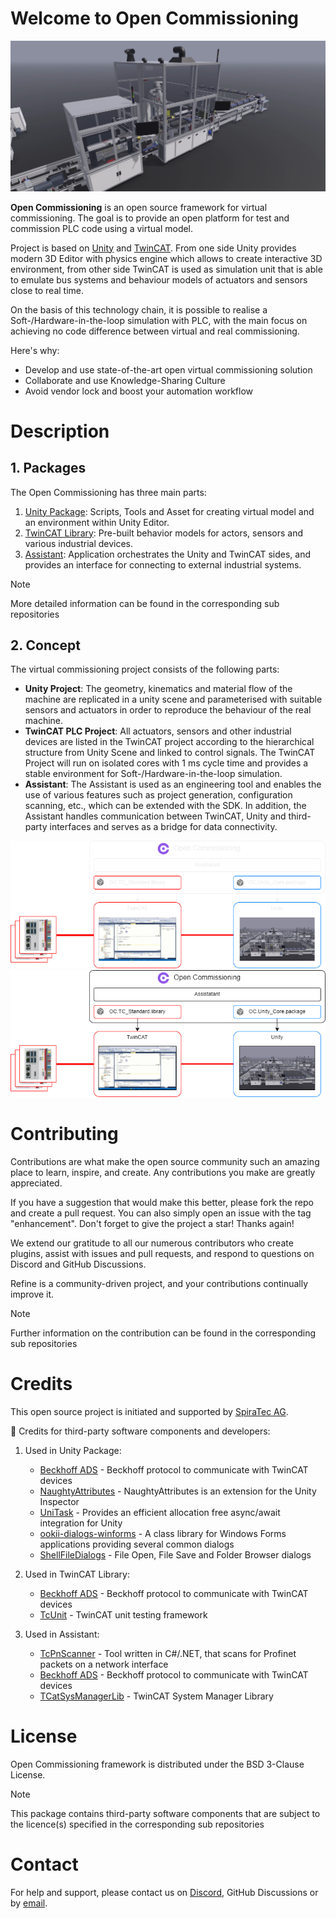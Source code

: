 # Welcome to Open Commissioning

![OC_Demo.png](images%2FOC_Demo.png)

**Open Commissioning** is an open source framework for virtual commissioning.
The goal is to provide an open platform for test and commission PLC code using a virtual model.

Project is based on [Unity](https://unity.com/) and [TwinCAT](https://www.beckhoff.com/en-en/products/automation/twincat/). 
From one side Unity provides modern 3D Editor with physics engine which allows to create interactive 3D environment, from other side TwinCAT is used as simulation unit that is able to emulate bus systems and behaviour models of actuators and sensors close to real time.

On the basis of this technology chain, it is possible to realise a Soft-/Hardware-in-the-loop simulation with PLC, with the main focus on achieving no code difference between virtual and real commissioning.

Here's why:
   * Develop and use state-of-the-art open virtual commissioning solution
   * Collaborate and use Knowledge-Sharing Culture
   * Avoid vendor lock and boost your automation workflow

# Description
## 1. Packages
The Open Commissioning has three main parts: 
1. [Unity Package](https://github.com/OpenCommissioning/Unity_Core): Scripts, Tools and Asset for creating virtual model and an environment within Unity Editor.
2. [TwinCAT Library](https://github.com/OpenCommissioning/TC_Standard): Pre-built behavior models for actors, sensors and various industrial devices.
3. [Assistant](https://github.com/OpenCommissioning/Assistant): Application orchestrates the Unity and TwinCAT sides, and provides an interface for connecting to external industrial systems.

> [!NOTE]
> More detailed information can be found in the corresponding sub repositories

## 2. Concept
The virtual commissioning project consists of the following parts:
 * **Unity Project**:
   The geometry, kinematics and material flow of the machine are replicated in a unity scene and parameterised with suitable sensors and actuators in order to reproduce the behaviour of the real machine.
 * **TwinCAT PLC Project**:
All actuators, sensors and other industrial devices are listed in the TwinCAT project according to the hierarchical structure from Unity Scene and linked to control signals.
The TwinCAT Project will run on isolated cores with 1 ms cycle time and provides a stable environment for Soft-/Hardware-in-the-loop simulation.
 * **Assistant**: The Assistant is used as an engineering tool and enables the use of various features such as project generation, configuration scanning, etc., which can be extended with the SDK.
In addition, the Assistant handles communication between TwinCAT, Unity and third-party interfaces and serves as a bridge for data connectivity.

![OS_System](./images/OC_Base_dark.png#gh-dark-mode-only)
![OS_System](./images/OC_Base_light.png#gh-light-mode-only)

# Contributing
Contributions are what make the open source community such an amazing place to learn, inspire, and create. Any contributions you make are greatly appreciated.

If you have a suggestion that would make this better, please fork the repo and create a pull request. You can also simply open an issue with the tag "enhancement". Don't forget to give the project a star! Thanks again!

We extend our gratitude to all our numerous contributors who create plugins, assist with issues and pull requests, and respond to questions on Discord and GitHub Discussions.

Refine is a community-driven project, and your contributions continually improve it.

> [!NOTE]  
> Further information on the contribution can be found in the corresponding sub repositories

# Credits
This open source project is initiated and supported by [SpiraTec AG](https://www.spiratec.com/en/).

:handshake: Credits for third-party software components and developers:

1. Used in Unity Package:
   * [Beckhoff ADS](https://www.nuget.org/packages/Beckhoff.TwinCAT.Ads) - Beckhoff protocol to communicate with TwinCAT devices
   * [NaughtyAttributes](https://github.com/dbrizov/NaughtyAttributes/) - NaughtyAttributes is an extension for the Unity Inspector
   * [UniTask](https://github.com/Cysharp/UniTask/) - Provides an efficient allocation free async/await integration for Unity
   * [ookii-dialogs-winforms](https://github.com/ookii-dialogs/ookii-dialogs-winforms/) - A class library for Windows Forms applications providing several common dialogs
   * [ShellFileDialogs](https://github.com/daiplusplus/ShellFileDialogs/) - File Open, File Save and Folder Browser dialogs

2. Used in TwinCAT Library:
   * [Beckhoff ADS](https://www.nuget.org/packages/Beckhoff.TwinCAT.Ads) - Beckhoff protocol to communicate with TwinCAT devices
   * [TcUnit](https://github.com/tcunit/TcUnit) - TwinCAT unit testing framework

3. Used in Assistant:
   * [TcPnScanner](https://github.com/TcHaxx/TcPnScanner) - Tool written in C#/.NET, that scans for Profinet packets on a network interface
   * [Beckhoff ADS](https://www.nuget.org/packages/Beckhoff.TwinCAT.Ads) - Beckhoff protocol to communicate with TwinCAT devices
   * [TCatSysManagerLib](https://www.nuget.org/packages/TCatSysManagerLib) - TwinCAT System Manager Library

# License
Open Commissioning framework is distributed under the BSD 3-Clause License.
> [!NOTE]  
> This package contains third-party software components that are subject to the licence(s) specified in the corresponding sub repositories

# Contact
For help and support, please contact us on [Discord](https://discordlink), GitHub Discussions or by [email](opencommissoning@spiratec.com).







